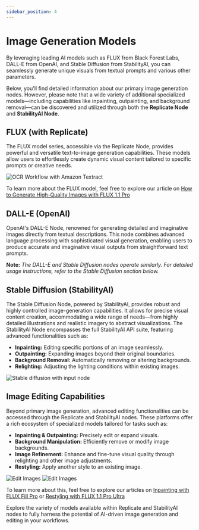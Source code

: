```yaml
---
sidebar_position: 4
---
```


# Image Generation Models

By leveraging leading AI models such as FLUX from Black Forest Labs, DALL-E from OpenAI, and Stable Diffusion from StabilityAI, you can seamlessly generate unique visuals from textual prompts and various other parameters.

Below, you'll find detailed information about our primary image generation nodes. However, please note that a wide variety of additional specialized models—including capabilities like inpainting, outpainting, and background removal—can be discovered and utilized through both the **Replicate Node** and **StabilityAI Node**.

## FLUX (with Replicate)

The FLUX model series, accessible via the Replicate Node, provides powerful and versatile text-to-image generation capabilities. These models allow users to effortlessly create dynamic visual content tailored to specific prompts or creative needs.

![OCR Workflow with Amazon Textract](/img/blog-images/flux-1-1.png)

To learn more about the FLUX model, feel free to explore our article on [How to Generate High-Quality Images with FLUX 1.1 Pro](https://ai-flow.net/blog/generate-images-with-flux-1-1-pro/)

## DALL-E (OpenAI)

OpenAI's DALL-E Node, renowned for generating detailed and imaginative images directly from textual descriptions. This node combines advanced language processing with sophisticated visual generation, enabling users to produce accurate and imaginative visual outputs from straightforward text prompts.

**Note:** _The DALL-E and Stable Diffusion nodes operate similarly. For detailed usage instructions, refer to the Stable Diffusion section below._

## Stable Diffusion (StabilityAI)

The Stable Diffusion Node, powered by StabilityAI, provides robust and highly controlled image-generation capabilities. It allows for precise visual content creation, accommodating a wide range of needs—from highly detailed illustrations and realistic imagery to abstract visualizations. The StabilityAI Node encompasses the full StabilityAI API suite, featuring advanced functionalities such as:

- **Inpainting:** Editing specific portions of an image seamlessly.
- **Outpainting:** Expanding images beyond their original boundaries.
- **Background Removal:** Automatically removing or altering backgrounds.
- **Relighting:** Adjusting the lighting conditions within existing images.

![Stable diffusion with input node](/img/blog-images/stable-diffusion-3-api-1.png)

## Image Editing Capabilities

Beyond primary image generation, advanced editing functionalities can be accessed through the Replicate and StabilityAI nodes. These platforms offer a rich ecosystem of specialized models tailored for tasks such as:

- **Inpainting & Outpainting:** Precisely edit or expand visuals.
- **Background Manipulation:** Efficiently remove or modify image backgrounds.
- **Image Refinement:** Enhance and fine-tune visual quality through relighting and other image adjustments.
- **Restyling:** Apply another style to an existing image.

![Edit Images](/img/blog-images/edit-image-with-inpainting-flux-fill-pro-3.png)
![Edit Images](/img/blog-images/restyling-flux-1-1-pro-ultra.png)

To learn more about this, feel free to explore our articles on [Inpainting with FLUX Fill Pro](https://ai-flow.net/blog/edit-image-with-inpainting-flux-fill-pro/) or [Restyling with FLUX 1.1 Pro Ultra](https://ai-flow.net/blog/restyling-flux-1-1-pro-ultra/)

Explore the variety of models available within Replicate and StabilityAI nodes to fully harness the potential of AI-driven image generation and editing in your workflows.
